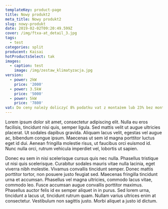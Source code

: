 ```yaml
---
templateKey: product-page
title: Nowy produkt2
meta_title: Nowy produkt2
slug: nowy-produkt
date: 2019-02-02T09:20:49.599Z
cover: /img/ftxa-at_detail_3.jpg
tags:
  - test
categories: split
producent: Kaisai
hotProductsSelect: tak
images:
  - caption: test
    image: /img/zestaw_klimatyzacja.jpg
version:
  - power: 2kW
    price: '2000'
  - power: 3.5kW
    price: '5000'
  - power: 5kW
    price: '7800'
vat: Do ceny należy doliczyć 8% podatku vat z montażem lub 23% bez montażu
---
```


Lorem ipsum dolor sit amet, consectetur adipiscing elit. Nulla eu eros facilisis, tincidunt nisi quis, semper ligula. Sed mattis velit ut augue ultricies placerat. Ut sodales dapibus gravida. Aliquam lacus velit, egestas vel augue ac, bibendum congue ipsum. Maecenas ut sem id magna porttitor luctus eget id dui. Aenean fringilla molestie risus, ut faucibus orci euismod id. Nunc nulla orci, rutrum vehicula imperdiet vel, lobortis ut sapien.

Donec eu sem in nisi scelerisque cursus quis nec nulla. Phasellus tristique ut nisi quis scelerisque. Curabitur sodales mauris vitae nulla lacinia, eget viverra nibh molestie. Vivamus convallis tincidunt semper. Donec mattis porttitor tortor, non posuere justo feugiat sed. Maecenas fringilla tincidunt urna et accumsan. Phasellus vel magna ultricies, commodo lacus vitae, commodo leo. Fusce accumsan augue convallis porttitor maximus. Phasellus auctor felis id ex semper aliquet in in purus. Sed lorem urna, tincidunt a lacus ut, tincidunt rutrum quam. Nullam varius ultrices enim at consectetur. Vestibulum non sagittis justo. Morbi aliquet a justo id dictum.
